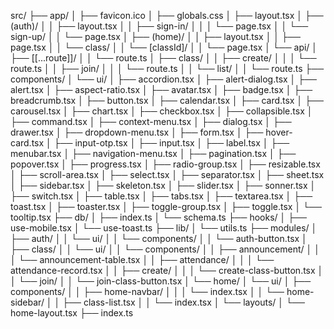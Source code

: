 src/
├── app/
│   ├── favicon.ico
│   ├── globals.css
│   ├── layout.tsx
│   ├── (auth)/
│   │   ├── layout.tsx
│   │   ├── sign-in/
│   │   │   └── page.tsx
│   │   └── sign-up/
│   │       └── page.tsx
│   ├── (home)/
│   │   ├── layout.tsx
│   │   ├── page.tsx
│   │   └── class/
│   │       └── [classId]/
│   │           └── page.tsx
│   └── api/
│       ├── [[...route]]/
│       │   └── route.ts
│       ├── class/
│       │   ├── create/
│       │   │   └── route.ts
│       │   ├── join/
│       │   │   └── route.ts
│       │   └── list/
│       │       └── route.ts
├── components/
│   └── ui/
│       ├── accordion.tsx
│       ├── alert-dialog.tsx
│       ├── alert.tsx
│       ├── aspect-ratio.tsx
│       ├── avatar.tsx
│       ├── badge.tsx
│       ├── breadcrumb.tsx
│       ├── button.tsx
│       ├── calendar.tsx
│       ├── card.tsx
│       ├── carousel.tsx
│       ├── chart.tsx
│       ├── checkbox.tsx
│       ├── collapsible.tsx
│       ├── command.tsx
│       ├── context-menu.tsx
│       ├── dialog.tsx
│       ├── drawer.tsx
│       ├── dropdown-menu.tsx
│       ├── form.tsx
│       ├── hover-card.tsx
│       ├── input-otp.tsx
│       ├── input.tsx
│       ├── label.tsx
│       ├── menubar.tsx
│       ├── navigation-menu.tsx
│       ├── pagination.tsx
│       ├── popover.tsx
│       ├── progress.tsx
│       ├── radio-group.tsx
│       ├── resizable.tsx
│       ├── scroll-area.tsx
│       ├── select.tsx
│       ├── separator.tsx
│       ├── sheet.tsx
│       ├── sidebar.tsx
│       ├── skeleton.tsx
│       ├── slider.tsx
│       ├── sonner.tsx
│       ├── switch.tsx
│       ├── table.tsx
│       ├── tabs.tsx
│       ├── textarea.tsx
│       ├── toast.tsx
│       ├── toaster.tsx
│       ├── toggle-group.tsx
│       ├── toggle.tsx
│       └── tooltip.tsx
├── db/
│   ├── index.ts
│   └── schema.ts
├── hooks/
│   ├── use-mobile.tsx
│   └── use-toast.ts
├── lib/
│   └── utils.ts
├── modules/
│   ├── auth/
│   │   └── ui/
│   │       └── components/
│   │           └── auth-button.tsx
│   ├── class/
│   │   └── ui/
│   │       └── components/
│   │           ├── announcement/
│   │           │   └── announcement-table.tsx
│   │           ├── attendance/
│   │           │   └── attendance-record.tsx
│   │           ├── create/
│   │           │   └── create-class-button.tsx
│   │           └── join/
│   │               └── join-class-button.tsx
│   └── home/
│       └── ui/
│           ├── components/
│           │   ├── home-navbar/
│           │   │   └── index.tsx
│           │   └── home-sidebar/
│           │       ├── class-list.tsx
│           │       └── index.tsx
│           └── layouts/
│               └── home-layout.tsx
├── index.ts
